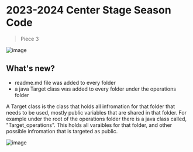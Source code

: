 # 2023-2024 Center Stage Season Code
> Piece 3

![image](https://github.com/535tobor/2023-2024SeasonCode/assets/92122791/397a5420-961d-4d8e-b635-cf0ce3d0d965)



## What's new?
+ readme.md file was added to every folder
+ a java Target class was added to every folder under the operations folder

A Target class is the class that holds all infromation for that folder that needs to be used, mostly public variables that are shared in that folder. For example under the root of the operations folder there is a java class called, "Target_operations". This holds all varaibles for that folder, and other possible infromation that is targeted as public.


![image](https://github.com/535tobor/2023-2024SeasonCode/assets/92122791/daa1e411-b356-4fed-b492-7e0f6405116b)
